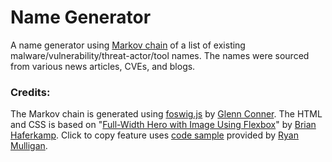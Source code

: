 # Name Generator

A name generator using [Markov chain](http://en.wikipedia.org/wiki/Markov_chain) of a list of existing malware/vulnerability/threat-actor/tool names. The names were sourced from various news articles, CVEs, and blogs.

### Credits:
The Markov chain is generated using [foswig.js](https://github.com/mrsharpoblunto/foswig.js/) by [Glenn Conner](http://www.sharpoblunto.com/). The HTML and CSS is based on "[Full-Width Hero with Image Using Flexbox](https://codepen.io/brianhaferkamp/pen/OXQoxL)" by [Brian Haferkamp](https://codepen.io/brianhaferkamp). Click to copy feature uses [code sample](https://codepen.io/hexagoncircle/pen/qQawYX)
 provided by [Ryan Mulligan](https://hexagoncircle.com/).
